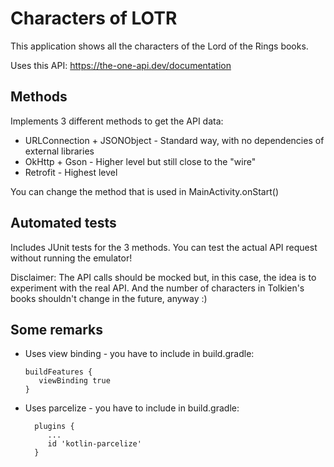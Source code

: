 # Characters of LOTR

This application shows all the characters of the Lord of the Rings books.

Uses this API: https://the-one-api.dev/documentation

## Methods

Implements 3 different methods to get the API data:

* URLConnection + JSONObject - Standard way, with no dependencies of external libraries
* OkHttp + Gson - Higher level but still close to the "wire"
* Retrofit - Highest level

You can change the method that is used in MainActivity.onStart()

## Automated tests

Includes JUnit tests for the 3 methods. You can test the actual API request without running the emulator!

Disclaimer: The API calls should be mocked but, in this case, the idea is to 
experiment with the real API. And the number of characters in Tolkien's books shouldn't 
change in the future, anyway :)

## Some remarks

* Uses view binding - you have to include in build.gradle:

      buildFeatures {
         viewBinding true
      }

* Uses parcelize - you have to include in build.gradle:

        plugins {
           ...
           id 'kotlin-parcelize'
        }

